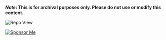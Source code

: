 <strong>*Note*: This is for archival purposes only. Please do not use or modify this content.</strong>

![Repo View](https://komarev.com/ghpvc/?username=aayushx402&style=for-the-badge&color=blue)

[![Sponsor Me](https://img.shields.io/badge/Sponsor_Me♡-black?style=for-the-badge&logo=heart)](https://raw.githubusercontent.com/aayushx402/images/main/QR/photo_2024-09-08_00-18-37.webp)









